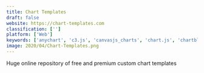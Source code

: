 ```yaml
---
title: Chart Templates
draft: false 
website: https://chart-templates.com
classification: ['']
platform: ['Web']
keywords: ['anychart', 'c3.js', 'canvasjs_charts', 'chart.js', 'chartblocks', 'charturl', 'flot', 'free_js_chart', 'fusioncharts_suite_xt', 'plotly', 'pykcharts.js', 'rgraph', 'raphael', 'vis.js', 'zoomcharts', 'amcharts', 'jqplot', 'morris.js', 'uvcharts']
image: 2020/04/Chart-Templates.png
---
```

Huge online repository of free and premium custom chart templates